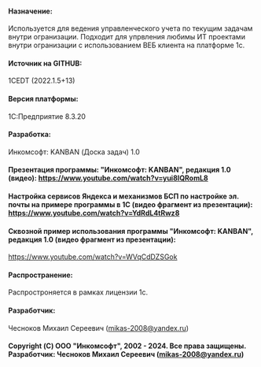 #### Назначение: 
Используется для ведения управленческого учета по текущим задачам внутри огранизации. Подходит для упрвления любимы ИТ проектами внутри огранизации 
с использованием ВЕБ клиента на платформе 1с.   
#### Источник на GITHUB: 
1CEDT (2022.1.5+13) 
#### Версия платформы: 
1С:Предприятие 8.3.20
#### Разработка: 
Инкомсофт: KANBAN (Доска задач) 1.0 
#### Презентация программы: "Инкомсофт: KANBAN", редакция 1.0 (видео): https://www.youtube.com/watch?v=yui8IQRomL8
#### Настройка сервисов Яндекса и механизмов БСП по настройке эл. почты на примере программы в 1С (видео фрагмент из презентации): https://www.youtube.com/watch?v=YdRdL4tRwz8
#### Сквозной пример использования программы "Инкомсофт: KANBAN", редакция 1.0 (видео фрагмент из презентации):
https://www.youtube.com/watch?v=WVqCdDZSGok
#### Распространение: 
Распростроняется в рамках лицензии 1с. 
#### Разработчик: 
Чесноков Михаил Сереевич (mikas-2008@yandex.ru) 
#### Copyright (С) ООО "Инкомсофт", 2002 - 2024. Все права защищены. Разработчик: Чесноков Михаил Сереевич (mikas-2008@yandex.ru)
